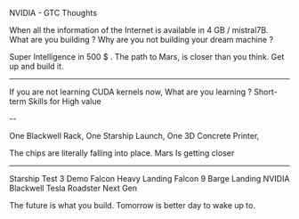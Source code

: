 NVIDIA - GTC Thoughts

When all the information of the Internet is available in 4 GB / mistral7B. 
What are you building ?
Why are you not building your dream machine ?

Super Intelligence in 500 $ .
The path to Mars, is closer than you think.
Get up and build it.


---

If you are not learning CUDA kernels now, 
What are you learning ?
Short-term Skills for High value

-- 

One Blackwell Rack,
One Starship Launch,
One 3D Concrete Printer,

The chips are literally falling into place.
Mars Is getting closer


---

Starship Test 3 Demo
Falcon Heavy Landing
Falcon 9 Barge Landing
NVIDIA Blackwell
Tesla Roadster Next Gen

The future is what you build. Tomorrow is better day to wake up to.